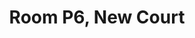 ---
basin: En-Suite
cudn: true
floor: Second
grade: 8
images:
- /room_database/images/nc/nc_p6_1.JPG
- /room_database/images/nc/nc_p6_2.JPG
- /room_database/images/nc/nc_p6_3.JPG
- /room_database/images/nc/nc_p6_4.JPG
- /room_database/images/nc/nc_p6_5.JPG
living_room: 'Yes'
location: New Court
name: P6
network: Wired and Wireless
title: Room P6, New Court
---